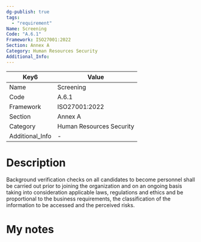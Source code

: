 ```yaml
---
dg-publish: true
tags:
  - "requirement"
Name: Screening
Code: "A.6.1"
Framework: ISO27001:2022
Section: Annex A
Category: Human Resources Security
Additional_Info: 
---
```


<div><table class="dataview table-view-table"><thead class="table-view-thead"><tr class="table-view-tr-header"><th class="table-view-th"><span>Key</span><span class="dataview small-text">6</span></th><th class="table-view-th"><span>Value</span></th></tr></thead><tbody class="table-view-tbody"><tr><td><span>Name</span></td><td><span>Screening</span></td></tr><tr><td><span>Code</span></td><td><span>A.6.1</span></td></tr><tr><td><span>Framework</span></td><td><span>ISO27001:2022</span></td></tr><tr><td><span>Section</span></td><td><span>Annex A</span></td></tr><tr><td><span>Category</span></td><td><span>Human Resources Security</span></td></tr><tr><td><span>Additional_Info</span></td><td><span>-</span></td></tr></tbody></table></div>

# Description

Background verification checks on all candidates to become personnel shall be carried out prior to joining the organization and on an ongoing basis taking into consideration applicable laws, regulations and ethics and be proportional to the business requirements, the classification of the information to be accessed and the perceived risks.

# My notes
